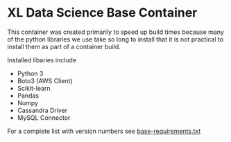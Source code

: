 # XL Data Science Base Container

This container was created primarily to speed up build times because many of the python libraries we use take so long to install that it is not practical to install them as part of a container build.

Installed libaries include

* Python 3
* Boto3 (AWS Client)
* Scikit-learn
* Pandas
* Numpy
* Cassandra Driver
* MySQL Connector

For a complete list with version numbers see [base-requirements.txt](./base-requirements.txt)
